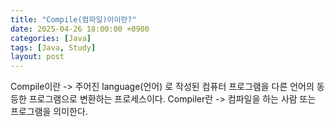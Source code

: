 ```yaml
---
title: "Compile(컴파일)이이란?"
date: 2025-04-26 18:00:00 +0900
categories: [Java]
tags: [Java, Study]
layout: post
---
```


Compile이란 
-> 주어진 language(언어) 로 작성된 컴퓨터 프로그램을 다른 언어의 동등한 프로그램으로 변환하는 프로세스이다.
Compiler란
-> 컴파일을 하는 사람 또는 프로그램을 의미한다.
